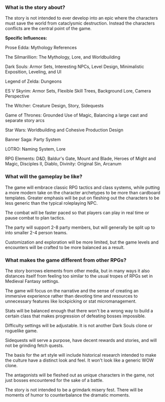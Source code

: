 ### What is the story about?

The story is not intended to ever develop into an epic where the characters must save the world from cataclysmic destruction.  Instead the characters conflicts are the central point of the game.   


**Specific Influences:**

Prose Edda: Mythology References

The Silmarillion: The Mythology, Lore, and Worldbuilding

Dark Souls: Armor Sets, Interesting NPCs, Level Design, Minimalistic Exposition, Leveling, and UI

Legend of Zelda: Dungeons

ES V Skyrim: Armor Sets, Flexible Skill Trees, Background Lore, Camera Perspective

The Witcher: Creature Design, Story, Sidequests

Game of Thrones: Grounded Use of Magic, Balancing a large cast and separate story arcs

Star Wars: Worldbuilding and Cohesive Production Design

Banner Saga: Party System

LOTRO: Naming System, Lore

RPG Elements: D&D, Baldur's Gate, Mount and Blade, Heroes of Might and Magic, Disciples II, Diablo, Divinity: Original Sin, Arcanum

### What will the gameplay be like?
The game will embrace classic RPG tactics and class systems, while putting a more modern take on the character archetypes to be more than cardboard templates.  Greater emphasis will be put on fleshing out the characters to be less generic than the typical roleplaying NPC.  

The combat will be faster paced so that players can play in real time or pause combat to plan tactics.  

The party will support 2-8 party members, but will generally be split up to into smaller 2-4 person teams.

Customization and exploration will be more limited, but the game levels and encounters will be crafted to be more balanced as a result.

### What makes the game different from other RPGs?
The story borrows elements from other media, but in many ways it also distances itself from feeling too similar to the usual tropes of RPGs set in Medieval Fantasy settings. 

The game will focus on the narrative and the sense of creating an immersive experience rather than devoting time and resources to unnecessary features like lockpicking or stat micromanagement.  

Stats will be balanced enough that there won't be a wrong way to build a certain class that makes progression of defeating bosses impossible.

Difficulty settings will be adjustable.  It is not another Dark Souls clone or roguelike game.

Sidequests will serve a purpose, have decent rewards and stories, and will not be grinding fetch quests.

The basis for the art style will include historical research intended to make the culture have a distinct look and feel. It won't look like a generic WOW clone.

The antagonists will be fleshed out as unique characters in the game, not just bosses encountered for the sake of a battle.

The story is not intended to be a grimdark misery fest.  There will be moments of humor to counterbalance the dramatic moments.

